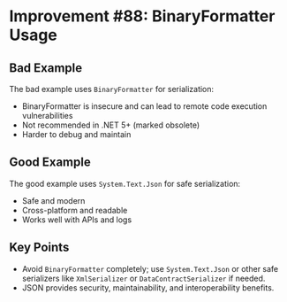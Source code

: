 # Improvement #88: BinaryFormatter Usage

## Bad Example
The bad example uses `BinaryFormatter` for serialization:
- BinaryFormatter is insecure and can lead to remote code execution vulnerabilities
- Not recommended in .NET 5+ (marked obsolete)
- Harder to debug and maintain

## Good Example
The good example uses `System.Text.Json` for safe serialization:
- Safe and modern
- Cross-platform and readable
- Works well with APIs and logs

## Key Points
- Avoid `BinaryFormatter` completely; use `System.Text.Json` or other safe serializers like `XmlSerializer` or `DataContractSerializer` if needed.
- JSON provides security, maintainability, and interoperability benefits.
